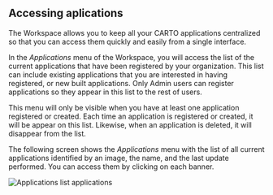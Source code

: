 ## Accessing aplications

The Workspace allows you to keep all your CARTO applications centralized so that you can access them quickly and easily from a single interface.

In the *Applications* menu of the Workspace, you will access the list of the current applications that have been registered by your organization. This list can include existing applications that you are interested in having registered, or new built applications. Only Admin users can register applications so they appear in this list to the rest of users. 

This menu will only be visible when you have at least one application registered or created. Each time an application is registered or created, it will be appear on this list. Likewise, when an application is deleted, it will disappear from the list.

The following screen shows the *Applications* menu with the list of all current applications identified by an image, the name, and the last update performed. You can access them by clicking on each banner.

![Applications list applications](/img/cloud-native-workspace/applications/applications_list_applications.png)